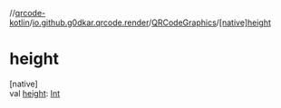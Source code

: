 //[qrcode-kotlin](../../../index.md)/[io.github.g0dkar.qrcode.render](../index.md)/[QRCodeGraphics](index.md)/[[native]height]([native]height.md)

# height

[native]\
val [height]([native]height.md): [Int](https://kotlinlang.org/api/latest/jvm/stdlib/kotlin/-int/index.html)
